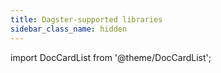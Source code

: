 ```yaml
---
title: Dagster-supported libraries
sidebar_class_name: hidden
---
```


import DocCardList from '@theme/DocCardList';

<DocCardList />